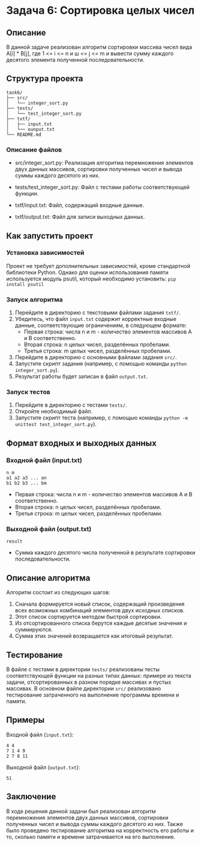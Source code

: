 # Задача 6: Сортировка целых чисел

## Описание

В данной задаче реализован алгоритм сортировки массива чисел вида A[i] * B[j], где 1 <= i <= n и ш <= j <= m и вывести сумму каждого десятого элемента полученной последовательности.

## Структура проекта
```
task6/
├── src/
│   └── integer_sort.py
├── tests/
│   └── test_integer_sort.py
├── txtf/
│   ├── input.txt
│   └── ounput.txt
└── README.md
```

### Описание файлов
- src/integer_sort.py: Реализация алгоритма перемножения элементов двух данных массивов, сортировки полученных чисел и вывода суммы каждого десятого из них.


- tests/test_integer_sort.py: Файл с тестами работы соответствующей функции.


- txtf/input.txt: Файл, содержащий входные данные.
- txtf/output.txt: Файл для записи выходных данных.

## Как запустить проект

### Установка зависимостей

Проект не требует дополнительных зависимостей, кроме стандартной библиотеки Python. Однако для оценки использования памяти используется модуль psutil, который необходимо установить:
`pip install psutil`

### Запуск алгоритма 

1. Перейдите в директорию с текстовыми файлами задания `txtf/`.
2. Убедитесь, что файл `input.txt` содержит корректные входные данные, соответствующие ограничениям, в следующем формате:
   - Первая строка: числа n и m - количество элементов массивов A и B соответственно.
   - Вторая строка: n целых чисел, разделённых пробелами.
   - Третья строка: m целых чисел, разделённых пробелами.
3. Перейдите в директорию с основными файлами задания `src/`.
4. Запустите скрипт задания (например, с помощью команды `python integer_sort.py`).
5. Результат работы будет записан в файл `output.txt`.

### Запуск тестов

1. Перейдите в директорию с тестами `tests/`.
2. Откройте необходимый файл. 
3. Запустите скрипт теста (например, с помощью команды `python -m unittest test_integer_sort.py`).

## Формат входных и выходных данных

### Входной файл (input.txt)
```
n m
a1 a2 a3 ... an
b1 b2 b3 ... bm
```
- Первая строка: числа n и m - количество элементов массивов A и B соответственно.
- Вторая строка: n целых чисел, разделённых пробелами.
- Третья строка: m целых чисел, разделённых пробелами.

### Выходной файл (output.txt)

```
result
```
- Сумма каждого десятого числа полученной в результате сортировки последовательности.

## Описание алгоритма

Алгоритм состоит из следующих шагов:
1. Сначала формируется новый список, содержащий произведения всех возможных комбинаций элементов двух исходных списков.
2. Этот список сортируется методом быстрой сортировки.
3. Из отсортированного списка берутся каждые десятые значения и суммируются.
4. Сумма этих значений возвращается как итоговый результат.

## Тестирование

В файле с тестами в директории `tests/` реализованы тесты соответствующей функции на разных типах данных: примере из текста задачи, отсортированных в разном порядке массивах и пустых массивах.
В основном файле  директории `src/` реализовано тестирование затраченного на выполнение программы времени и памяти.

## Примеры

Входной файл (`input.txt`):
```
4 4
7 1 4 9
2 7 8 11
```
Выходной файл (`output.txt`):

```
51
```

## Заключение

В ходе решения данной задачи был реализован алгоритм перемножения элементов двух данных массивов, сортировки полученных чисел и вывода суммы каждого десятого из них. Также было проведено тестирование алгоритма на корректность его работы и то, сколько памяти и времени затрачивается на его выполнение. 
